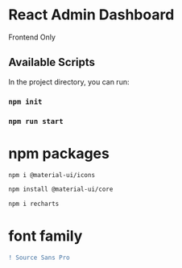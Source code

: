 # React Admin Dashboard

Frontend Only

## Available Scripts

In the project directory, you can run:

### `npm init`

### `npm run start`

# npm packages

```bash
npm i @material-ui/icons
```

```bash
npm install @material-ui/core
```

```bash
npm i recharts
```

# font family

```diff
! Source Sans Pro
```

